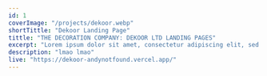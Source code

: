 ```yaml
---
id: 1
coverImage: "/projects/dekoor.webp"
shortTittle: "Dekoor Landing Page"
tittle: "THE DECORATION COMPANY: DEKOOR LTD LANDING PAGES"
excerpt: "Lorem ipsum dolor sit amet, consectetur adipiscing elit, sed do eiusmod tempor incididunt ut labore et dolore consequat."
description: "lmao lmao"
live: "https://dekoor-andynotfound.vercel.app/"
---
```

